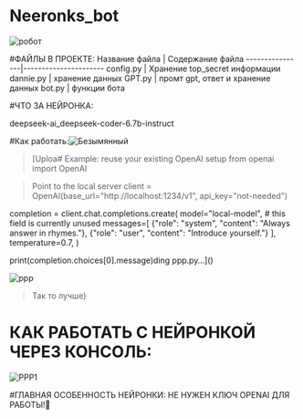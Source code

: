 # Neeronks_bot
![робот](https://github.com/Sanchous2363/Neeronks_bot/assets/151240556/7f658b39-eb28-4f71-b879-3fe1e1d556be)


#ФАЙЛЫ В ПРОЕКТЕ:
Название файла  | Содержание файла
----------------|----------------------
config.py       | Хранение top_secret информации
dannie.py       | хранение данных
GPT.py          | промт gpt, ответ и хранение данных
bot.py          | функции бота

#ЧТО ЗА НЕЙРОНКА:

deepseek-ai_deepseek-coder-6.7b-instruct

#Как работать:![Безымянный](https://github.com/Sanchous2363/Neeronks_bot/assets/151240556/92020a70-5060-4623-a6ec-f6990fd51870)

> [Uploa# Example: reuse your existing OpenAI setup
from openai import OpenAI

>Point to the local server
client = OpenAI(base_url="http://localhost:1234/v1", api_key="not-needed")

completion = client.chat.completions.create(
  model="local-model", # this field is currently unused
  messages=[
    {"role": "system", "content": "Always answer in rhymes."},
    {"role": "user", "content": "Introduce yourself."}
  ],
  temperature=0.7,
)

print(completion.choices[0].message)ding ррр.py…]() 

![ppp](https://github.com/Sanchous2363/Neeronks_bot/assets/151240556/726d8ecf-aed7-4d78-9585-3bc0d3b59f4c)
> Так то лучше)
# КАК РАБОТАТЬ С НЕЙРОНКОЙ ЧЕРЕЗ КОНСОЛЬ:
![PPP1](https://github.com/Sanchous2363/Neeronks_bot/assets/151240556/9f940d5f-94e6-442f-982a-b584aac9a935)

#ГЛАВНАЯ ОСОБЕННОСТЬ НЕЙРОНКИ: НЕ НУЖЕН КЛЮЧ OPENAI ДЛЯ РАБОТЫ!🐍


















  


